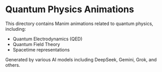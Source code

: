 # Quantum Physics Animations

This directory contains Manim animations related to quantum physics, including:
- Quantum Electrodynamics (QED)
- Quantum Field Theory
- Spacetime representations

Generated by various AI models including DeepSeek, Gemini, Grok, and others.
